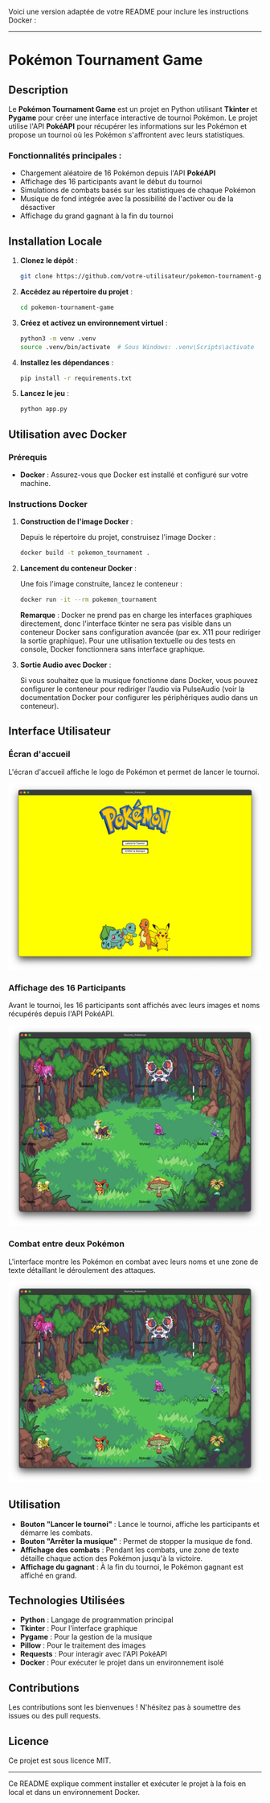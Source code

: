 Voici une version adaptée de votre README pour inclure les instructions Docker :

---

# Pokémon Tournament Game

## Description

Le **Pokémon Tournament Game** est un projet en Python utilisant **Tkinter** et **Pygame** pour créer une interface interactive de tournoi Pokémon. Le projet utilise l'API **PokéAPI** pour récupérer les informations sur les Pokémon et propose un tournoi où les Pokémon s'affrontent avec leurs statistiques.

### Fonctionnalités principales :

- Chargement aléatoire de 16 Pokémon depuis l'API **PokéAPI**
- Affichage des 16 participants avant le début du tournoi
- Simulations de combats basés sur les statistiques de chaque Pokémon
- Musique de fond intégrée avec la possibilité de l'activer ou de la désactiver
- Affichage du grand gagnant à la fin du tournoi

## Installation Locale

1. **Clonez le dépôt** :

   ```bash
   git clone https://github.com/votre-utilisateur/pokemon-tournament-game.git
   ```

2. **Accédez au répertoire du projet** :

   ```bash
   cd pokemon-tournament-game
   ```

3. **Créez et activez un environnement virtuel** :

   ```bash
   python3 -m venv .venv
   source .venv/bin/activate  # Sous Windows: .venv\Scripts\activate
   ```

4. **Installez les dépendances** :

   ```bash
   pip install -r requirements.txt
   ```

5. **Lancez le jeu** :
   ```bash
   python app.py
   ```

## Utilisation avec Docker

### Prérequis

- **Docker** : Assurez-vous que Docker est installé et configuré sur votre machine.

### Instructions Docker

1. **Construction de l'image Docker** :

   Depuis le répertoire du projet, construisez l'image Docker :

   ```bash
   docker build -t pokemon_tournament .
   ```

2. **Lancement du conteneur Docker** :

   Une fois l'image construite, lancez le conteneur :

   ```bash
   docker run -it --rm pokemon_tournament
   ```

   **Remarque** : Docker ne prend pas en charge les interfaces graphiques directement, donc l'interface tkinter ne sera pas visible dans un conteneur Docker sans configuration avancée (par ex. X11 pour rediriger la sortie graphique). Pour une utilisation textuelle ou des tests en console, Docker fonctionnera sans interface graphique.

3. **Sortie Audio avec Docker** :

   Si vous souhaitez que la musique fonctionne dans Docker, vous pouvez configurer le conteneur pour rediriger l’audio via PulseAudio (voir la documentation Docker pour configurer les périphériques audio dans un conteneur).

## Interface Utilisateur

### Écran d'accueil

L'écran d'accueil affiche le logo de Pokémon et permet de lancer le tournoi.

![Accueil](img-read-me/image_one.png)

### Affichage des 16 Participants

Avant le tournoi, les 16 participants sont affichés avec leurs images et noms récupérés depuis l'API PokéAPI.

![Participants](img-read-me/image_two.png)

### Combat entre deux Pokémon

L'interface montre les Pokémon en combat avec leurs noms et une zone de texte détaillant le déroulement des attaques.

![Combat](img-read-me/image_two.png)

## Utilisation

- **Bouton "Lancer le tournoi"** : Lance le tournoi, affiche les participants et démarre les combats.
- **Bouton "Arrêter la musique"** : Permet de stopper la musique de fond.
- **Affichage des combats** : Pendant les combats, une zone de texte détaille chaque action des Pokémon jusqu'à la victoire.
- **Affichage du gagnant** : À la fin du tournoi, le Pokémon gagnant est affiché en grand.

## Technologies Utilisées

- **Python** : Langage de programmation principal
- **Tkinter** : Pour l'interface graphique
- **Pygame** : Pour la gestion de la musique
- **Pillow** : Pour le traitement des images
- **Requests** : Pour interagir avec l'API PokéAPI
- **Docker** : Pour exécuter le projet dans un environnement isolé

## Contributions

Les contributions sont les bienvenues ! N'hésitez pas à soumettre des issues ou des pull requests.

## Licence

Ce projet est sous licence MIT.

---

Ce README explique comment installer et exécuter le projet à la fois en local et dans un environnement Docker.
